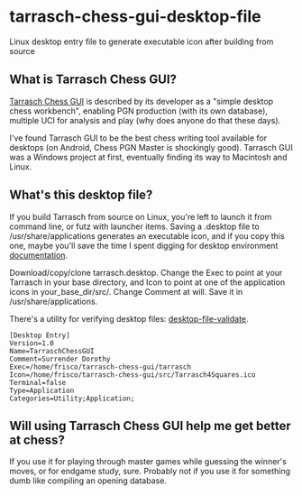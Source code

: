 # tarrasch-chess-gui-desktop-file
Linux desktop entry file to generate executable icon after building from source 

## What is Tarrasch Chess GUI?

[Tarrasch Chess GUI](https://github.com/billforsternz/tarrasch-chess-gui) is described by its developer as a "simple desktop chess workbench", enabling PGN production (with its own database), multiple UCI for analysis and play (why does anyone do that these days).

I've found Tarrasch GUI to be the best chess writing tool available for desktops (on Android, Chess PGN Master is shockingly good). Tarrasch GUI was a Windows project at first, eventually finding its way to Macintosh and Linux. 

## What's this desktop file?

If you build Tarrasch from source on Linux, you're left to launch it from command line, or futz with launcher items. Saving a .desktop file to /usr/share/applications generates an executable icon, and if you copy this one, maybe you'll save the time I spent digging for desktop environment [documentation](https://specifications.freedesktop.org/desktop-entry-spec/desktop-entry-spec-latest.html). 

Download/copy/clone tarrasch.desktop. Change the Exec to point at your Tarrasch in your base directory, and Icon to point at one of the application icons in your_base_dir/src/. Change Comment at will. Save it in /usr/share/applications. 

There's a utility for verifying desktop files: [desktop-file-validate](https://manpages.ubuntu.com/manpages/focal/en/man1/desktop-file-validate.1.html).

```
[Desktop Entry]
Version=1.0
Name=TarraschChessGUI
Comment=Surrender Dorothy
Exec=/home/frisco/tarrasch-chess-gui/tarrasch
Icon=/home/frisco/tarrasch-chess-gui/src/Tarrasch4Squares.ico
Terminal=false
Type=Application
Categories=Utility;Application;
```
## Will using Tarrasch Chess GUI help me get better at chess?

If you use it for playing through master games while guessing the winner's moves, or for endgame study, sure. Probably not if you use it for something dumb like compiling an opening database. 